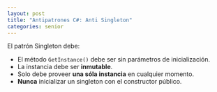 ```yaml
---
layout: post
title: "Antipatrones C#: Anti Singleton"
categories: senior
---
```


El patrón Singleton debe<!--more-->:

- El método `GetInstance()` debe ser sin parámetros de inicialización.
- La instancia debe ser **inmutable**.
- Solo debe proveer **una sóla instancia** en cualquier momento.
- **Nunca** inicializar un singleton con el constructor público.
